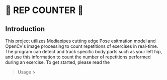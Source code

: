 # 👑 **REP COUNTER** 👑

## Introduction 

  This project utilizes Mediapipes cutting edge Pose esitmation model and OpenCv's image processing to count repetitions of exercises in real-time. The program can detect and track specific body parts such as your left hip, and use this information to count the number of repetitions performed during an exercise. To get started, please read the 
  > Usage >




